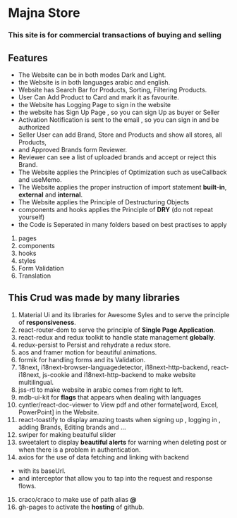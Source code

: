 # **Majna Store**
### This site is for commercial transactions of buying and selling
## **Features**
- The Website can be in both modes Dark and Light.
- the Website is in both languages arabic and english.
- Website has Search Bar for Products, Sorting, Filtering Products.
- User Can Add Product to Card and mark it as favourite.
- the Website has Logging Page to sign in the website
- the website has Sign Up Page , so you can sign Up as buyer or Seller
- Activation Notification is sent to the email , so you can sign in and be authorized
- Seller User can add Brand, Store and Products and show all stores, all Products,
- and Approved Brands form Reviewer.
- Reviewer can see a list of uploaded brands and accept or reject this Brand.
- The Website applies the Principles of Optimization such as useCallback and useMemo.
- The Website applies the proper instruction of import statement **built-in**, **external** and **internal**.
- The Website applies the Principle of Destructuring Objects
- components and hooks applies the Principle of **DRY**  (do not repeat yourself)
- the Code is Seperated in many folders based on best practises to apply
1. pages
2. components 
3. hooks    
4. styles
5. Form Validation
6. Translation
## This Crud was made by many **libraries**
1. Material Ui and its libraries for Awesome Syles and to serve the principle of **responsiveness**.
2. react-router-dom to serve the principle of **Single Page Application**.
3. react-redux and redux toolkit to handle state management **globally**.
4. redux-persist to Persist and rehydrate a redux store.
5. aos and framer motion for beautiful animations.
6. formik for handling forms and its Validation.
7. 18next, i18next-browser-languagedetector, i18next-http-backend, react-i18next, js-cookie and i18next-http-backend to make website multilingual.
8. jss-rtl to make website in arabic comes from right to left.
9. mdb-ui-kit for **flags** that appears when dealing with languages
10. cyntler/react-doc-viewer to View pdf and other formate[word, Excel, PowerPoint] in the Website.
11. react-toastify to display amazing toasts when signing up , logging in , adding Brands, Editing brands and ...
12. swiper for making beatuiful slider
13. sweetalert to display **beautiful alerts** for warning when deleting post or when there is a problem in authentication.
14. axios for the use of data fetching and linking with backend
- with its baseUrl.
- and interceptor that allow you to tap into the request and response flows.
15. craco/craco to make use of path alias **@**
16. gh-pages to activate the **hosting** of github.




